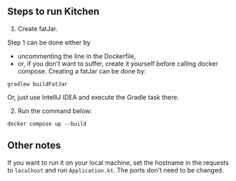 ## Steps to run Kitchen


1. Create fatJar.

Step 1 can be done either by 
- uncommenting the line in the Dockerfile, 
- or, if you don't want to suffer, create it yourself before calling docker compose.
Creating a fatJar can be done by:
```
gradlew buildFatJar
```
Or, just use IntelliJ IDEA and execute the Gradle task there.

2. Run the command below:

```
docker compose up --build
```

## Other notes

If you want to run it on your local machine, set the hostname in the requests to `localhost` and run `Application.kt`. The ports don't need to be changed.
